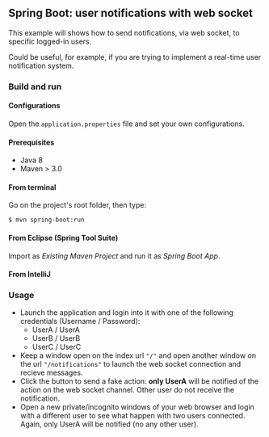 ## Spring Boot: user notifications with web socket ##

This example will shows how to send notifications, via web socket, to specific logged-in users.

Could be useful, for example, if you are trying to implement a real-time user notification system.

### Build and run

#### Configurations

Open the `application.properties` file and set your own configurations.

#### Prerequisites

- Java 8
- Maven > 3.0

#### From terminal

Go on the project's root folder, then type:

    $ mvn spring-boot:run

#### From Eclipse (Spring Tool Suite)

Import as *Existing Maven Project* and run it as *Spring Boot App*.


#### From IntelliJ


### Usage

- Launch the application and login into it with one of the following credentials (Username / Password):
    * UserA / UserA
    * UserB / UserB
    * UserC / UserC
- Keep a window open on the index url `"/"` and open another window on the url
  `"/notifications"` to launch the web socket connection and recieve messages.
- Click the button to send a fake action: **only UserA** will be notified of
  the action on the web socket channel. Other user do not receive the notification.
- Open a new private/incognito windows of your web browser and login 
  with a different user to see what happen with two users connected. Again, only UserA will be notified (no any other user).
